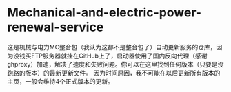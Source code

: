 # Mechanical-and-electric-power-renewal-service
这是机械与电力MC整合包（我认为这都不是整合包了）自动更新服务的仓库，因为没钱买FTP服务器就挂在GitHub上了，启动器使用了国内反向代理（感谢ghproxy）加速，解决了速度和失败问题。你可以在这里找到任何版本（只要是没跑路的版本）的最新更新文件。
因为时间原因，我不可能在以后更新所有版本的主页，一般会维持4个正式版本的更新。